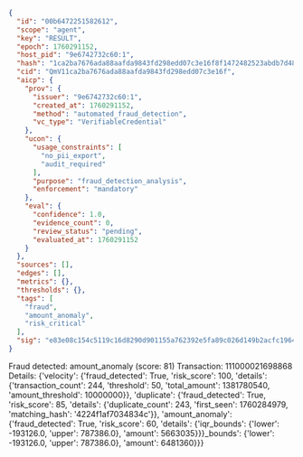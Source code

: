 ```json
{
  "id": "00b6472251582612",
  "scope": "agent",
  "key": "RESULT",
  "epoch": 1760291152,
  "host_pid": "9e6742732c60:1",
  "hash": "1ca2ba7676ada88aafda9843fd298edd07c3e16f8f1472482523abdb7d486908",
  "cid": "QmV11ca2ba7676ada88aafda9843fd298edd07c3e16f",
  "aicp": {
    "prov": {
      "issuer": "9e6742732c60:1",
      "created_at": 1760291152,
      "method": "automated_fraud_detection",
      "vc_type": "VerifiableCredential"
    },
    "ucon": {
      "usage_constraints": [
        "no_pii_export",
        "audit_required"
      ],
      "purpose": "fraud_detection_analysis",
      "enforcement": "mandatory"
    },
    "eval": {
      "confidence": 1.0,
      "evidence_count": 0,
      "review_status": "pending",
      "evaluated_at": 1760291152
    }
  },
  "sources": [],
  "edges": [],
  "metrics": {},
  "thresholds": {},
  "tags": [
    "fraud",
    "amount_anomaly",
    "risk_critical"
  ],
  "sig": "e83e08c154c5119c16d8290d901155a762392e5fa89c026d149b2acfc196499d"
}
```

Fraud detected: amount_anomaly (score: 81)
Transaction: 111000021698868
Details: {'velocity': {'fraud_detected': True, 'risk_score': 100, 'details': {'transaction_count': 244, 'threshold': 50, 'total_amount': 1381780540, 'amount_threshold': 10000000}}, 'duplicate': {'fraud_detected': True, 'risk_score': 85, 'details': {'duplicate_count': 243, 'first_seen': 1760284979, 'matching_hash': '4224f1af7034834c'}}, 'amount_anomaly': {'fraud_detected': True, 'risk_score': 60, 'details': {'iqr_bounds': {'lower': -193126.0, 'upper': 787386.0}, 'amount': 5663035}}}_bounds': {'lower': -193126.0, 'upper': 787386.0}, 'amount': 6481360}}}